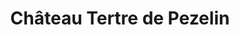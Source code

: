 ---
title: "Château Tertre de Pezelin"
url: /monprimblanc/chateau-tertre-de-pezelin/
shop: Spirituosen
---